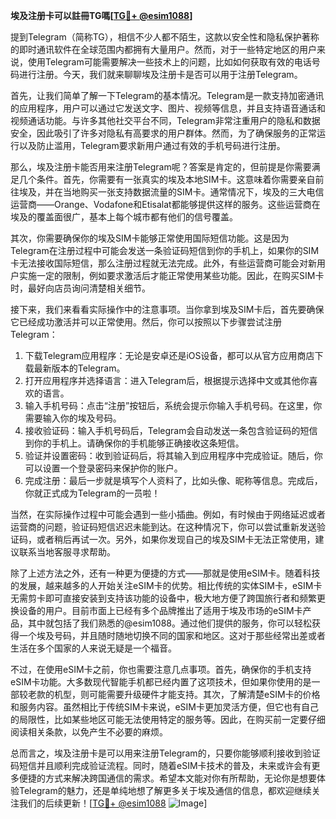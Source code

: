 **埃及注册卡可以註冊TG嗎[[TG💪+ @esim1088](https://t.me/s/esim1088)]**

提到Telegram（简称TG），相信不少人都不陌生，这款以安全性和隐私保护著称的即时通讯软件在全球范围内都拥有大量用户。然而，对于一些特定地区的用户来说，使用Telegram可能需要解决一些技术上的问题，比如如何获取有效的电话号码进行注册。今天，我们就来聊聊埃及注册卡是否可以用于注册Telegram。

首先，让我们简单了解一下Telegram的基本情况。Telegram是一款支持加密通讯的应用程序，用户可以通过它发送文字、图片、视频等信息，并且支持语音通话和视频通话功能。与许多其他社交平台不同，Telegram非常注重用户的隐私和数据安全，因此吸引了许多对隐私有高要求的用户群体。然而，为了确保服务的正常运行以及防止滥用，Telegram要求新用户通过有效的手机号码进行注册。

那么，埃及注册卡能否用来注册Telegram呢？答案是肯定的，但前提是你需要满足几个条件。首先，你需要有一张真实的埃及本地SIM卡。这意味着你需要亲自前往埃及，并在当地购买一张支持数据流量的SIM卡。通常情况下，埃及的三大电信运营商——Orange、Vodafone和Etisalat都能够提供这样的服务。这些运营商在埃及的覆盖面很广，基本上每个城市都有他们的信号覆盖。

其次，你需要确保你的埃及SIM卡能够正常使用国际短信功能。这是因为Telegram在注册过程中可能会发送一条验证码短信到你的手机上，如果你的SIM卡无法接收国际短信，那么注册过程就无法完成。此外，有些运营商可能会对新用户实施一定的限制，例如要求激活后才能正常使用某些功能。因此，在购买SIM卡时，最好向店员询问清楚相关细节。

接下来，我们来看看实际操作中的注意事项。当你拿到埃及SIM卡后，首先要确保它已经成功激活并可以正常使用。然后，你可以按照以下步骤尝试注册Telegram：

1. 下载Telegram应用程序：无论是安卓还是iOS设备，都可以从官方应用商店下载最新版本的Telegram。
2. 打开应用程序并选择语言：进入Telegram后，根据提示选择中文或其他你喜欢的语言。
3. 输入手机号码：点击“注册”按钮后，系统会提示你输入手机号码。在这里，你需要输入你的埃及号码。
4. 接收验证码：输入手机号码后，Telegram会自动发送一条包含验证码的短信到你的手机上。请确保你的手机能够正确接收这条短信。
5. 验证并设置密码：收到验证码后，将其输入到应用程序中完成验证。随后，你可以设置一个登录密码来保护你的账户。
6. 完成注册：最后一步就是填写个人资料了，比如头像、昵称等信息。完成后，你就正式成为Telegram的一员啦！

当然，在实际操作过程中可能会遇到一些小插曲。例如，有时候由于网络延迟或者运营商的问题，验证码短信迟迟未能到达。在这种情况下，你可以尝试重新发送验证码，或者稍后再试一次。另外，如果你发现自己的埃及SIM卡无法正常使用，建议联系当地客服寻求帮助。

除了上述方法之外，还有一种更为便捷的方式——那就是使用eSIM卡。随着科技的发展，越来越多的人开始关注eSIM卡的优势。相比传统的实体SIM卡，eSIM卡无需剪卡即可直接安装到支持该功能的设备中，极大地方便了跨国旅行者和频繁更换设备的用户。目前市面上已经有多个品牌推出了适用于埃及市场的eSIM卡产品，其中就包括了我们熟悉的@esim1088。通过他们提供的服务，你可以轻松获得一个埃及号码，并且随时随地切换不同的国家和地区。这对于那些经常出差或者生活在多个国家的人来说无疑是一个福音。

不过，在使用eSIM卡之前，你也需要注意几点事项。首先，确保你的手机支持eSIM卡功能。大多数现代智能手机都已经内置了这项技术，但如果你使用的是一部较老款的机型，则可能需要升级硬件才能支持。其次，了解清楚eSIM卡的价格和服务内容。虽然相比于传统SIM卡来说，eSIM卡更加灵活方便，但它也有自己的局限性，比如某些地区可能无法使用特定的服务等。因此，在购买前一定要仔细阅读相关条款，以免产生不必要的麻烦。

总而言之，埃及注册卡是可以用来注册Telegram的，只要你能够顺利接收到验证码短信并且顺利完成验证流程。同时，随着eSIM卡技术的普及，未来或许会有更多便捷的方式来解决跨国通信的需求。希望本文能对你有所帮助，无论你是想要体验Telegram的魅力，还是单纯地想了解更多关于埃及通信的信息，都欢迎继续关注我们的后续更新！[[TG💪+ @esim1088](https://t.me/s/esim1088) ![Image](https://i.postimg.cc/4NQfJmqS/Snipaste-2025-05-13-00-14-12.png)]